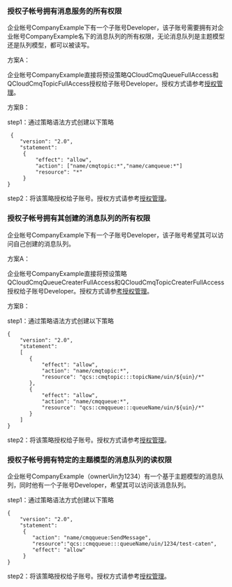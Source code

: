 ### 授权子帐号拥有消息服务的所有权限

企业帐号CompanyExample下有一个子账号Developer，该子账号需要拥有对企业帐号CompanyExample名下的消息队列的所有权限，无论消息队列是主题模型还是队列模型，都可以被读写。

方案A：

企业帐号CompanyExample直接将预设策略QCloudCmqQueueFullAccess和QCloudCmqTopicFullAccess授权给子账号Developer。授权方式请参考[授权管理](http://tcecqpoc.fsphere.cn/document/product/378/8961)。

方案B：

step1：通过策略语法方式创建以下策略
```
 {
    "version": "2.0",
    "statement":
     {
         "effect": "allow",
         "action": ["name/cmqtopic:*","name/camqueue:*"]
         "resource": "*"
     }
}
```
step2：将该策略授权给子账号。授权方式请参考[授权管理](http://tcecqpoc.fsphere.cn/document/product/378/8961)。

### 授权子帐号拥有其创建的消息队列的所有权限

企业帐号CompanyExample下有一个子账号Developer，该子账号希望其可以访问自己创建的消息队列。

方案A：

企业帐号CompanyExample直接将预设策略QCloudCmqQueueCreaterFullAccess和QCloudCmqTopicCreaterFullAccess授权给子账号Developer。授权方式请参[考授权管理](http://tcecqpoc.fsphere.cn/document/product/378/8961)。

方案B：

step1：通过策略语法方式创建以下策略

```
{
    "version": "2.0",
    "statement":
    [
       {
           "effect": "allow",
           "action": "name/cmqtopic:*",
           "resource": "qcs::cmqtopic:::topicName/uin/${uin}/*"
       },
       {
           "effect": "allow",
           "action": "name/cmqqueue:*",
           "resource": "qcs::cmqqueue:::queueName/uin/${uin}/*"
       }
    ]
}
```

step2：将该策略授权给子账号。授权方式请参考[授权管理](http://tcecqpoc.fsphere.cn/document/product/378/8961)。

### 授权子帐号拥有特定的主题模型的消息队列的读权限

企业帐号CompanyExample（ownerUin为1234）有一个基于主题模型的消息队列，同时他有一个子账号Developer，希望其可以访问该消息队列。

step1：通过策略语法方式创建以下策略
```
{
    "version": "2.0",
    "statement":   
     {
        "action": "name/cmqqueue:SendMessage",
        "resource":"qcs::cmqqueue:::queueName/uin/1234/test-caten",
        "effect": "allow"
     } 
}
```

step2：将该策略授权给子账号。授权方式请参考[授权管理](http://tcecqpoc.fsphere.cn/document/product/378/8961)。
